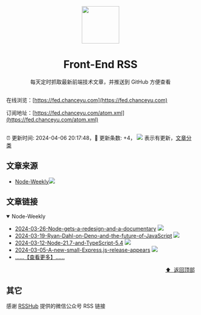 <div align="center"><img width="100" src="/assets/rss.gif" /><h1>Front-End RSS</h1>
每天定时抓取最新前端技术文章，并推送到 GitHub 方便查看
</div>

## 

在线浏览：[https://fed.chanceyu.com](https://fed.chanceyu.com)

订阅地址：[https://fed.chanceyu.com/atom.xml](https://fed.chanceyu.com/atom.xml) 

##

:alarm_clock: 更新时间: 2024-04-06 20:17:48，:rocket: 更新条数: +4， ![](/assets/dot.png) 表示有更新，[文章分类](/TAGS.md)

## 文章来源

- [Node-Weekly](#node-weekly)![](/assets/dot.png)   

## 文章链接

<details open>
<summary id="node-weekly">
 Node-Weekly
</summary>


- [2024-03-26-Node-gets-a-redesign-and-a-documentary](https://nodeweekly.com/issues/526) ![](/assets/new.png)  
- [2024-03-19-Ryan-Dahl-on-Deno-and-the-future-of-JavaScript](https://nodeweekly.com/issues/525) ![](/assets/new.png)  
- [2024-03-12-Node-21.7-and-TypeScript-5.4](https://nodeweekly.com/issues/524) ![](/assets/new.png)  
- [2024-03-05-A-new-small-Express.js-release-appears](https://nodeweekly.com/issues/523) ![](/assets/new.png)  
- [......【查看更多】......](/details/Node-Weekly.md)

<div align="right"><a href="#文章来源">⬆ &nbsp;返回顶部</a></div>
</details>


## 其它
感谢 [RSSHub](https://github.com/DIYgod/RSSHub) 提供的微信公众号 RSS 链接
